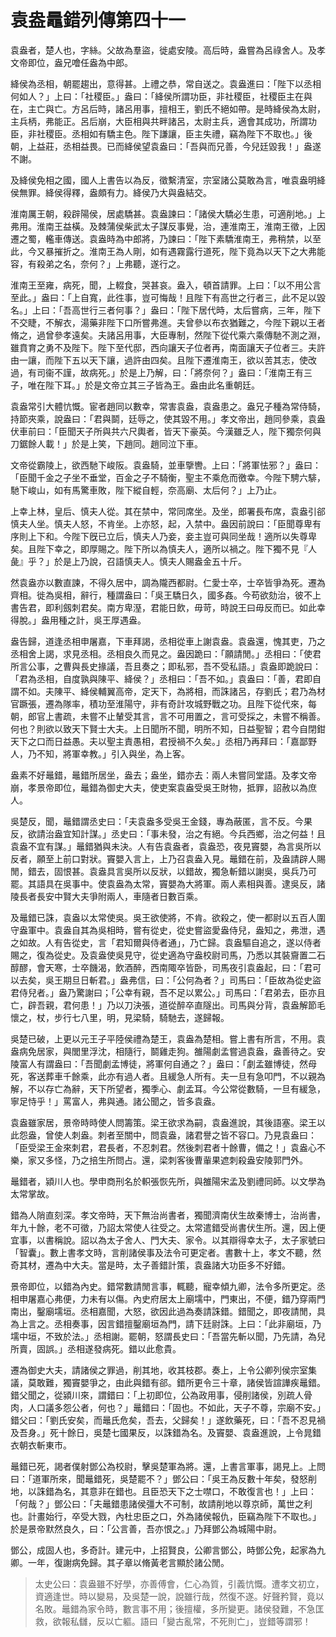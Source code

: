 # 袁盎鼂錯列傳第四十一

袁盎者，楚人也，字絲。父故為羣盜，徙處安陵。高后時，盎嘗為呂祿舍人。及孝文帝即位，盎兄噲任盎為中郎。

絳侯為丞相，朝罷趨出，意得甚。上禮之恭，常自送之。袁盎進曰：「陛下以丞相何如人？」上曰：「社稷臣。」盎曰：「絳侯所謂功臣，非社稷臣，社稷臣主在與在，主亡與亡。方呂后時，諸呂用事，擅相王，劉氏不絕如帶。是時絳侯為太尉，主兵柄，弗能正。呂后崩，大臣相與共畔諸呂，太尉主兵，適會其成功，所謂功臣，非社稷臣。丞相如有驕主色。陛下謙讓，臣主失禮，竊為陛下不取也。」後朝，上益莊，丞相益畏。已而絳侯望袁盎曰：「吾與而兄善，今兒廷毀我！」盎遂不謝。

及絳侯免相之國，國人上書告以為反，徵繫清室，宗室諸公莫敢為言，唯袁盎明絳侯無罪。絳侯得釋，盎頗有力。絳侯乃大與盎結交。

淮南厲王朝，殺辟陽侯，居處驕甚。袁盎諫曰：「諸侯大驕必生患，可適削地。」上弗用。淮南王益橫。及棘蒲侯柴武太子謀反事覺，治，連淮南王，淮南王徵，上因遷之蜀，轞車傳送。袁盎時為中郎將，乃諫曰：「陛下素驕淮南王，弗稍禁，以至此，今又暴摧折之。淮南王為人剛，如有遇霧露行道死，陛下竟為以天下之大弗能容，有殺弟之名，奈何？」上弗聽，遂行之。

淮南王至雍，病死，聞，上輟食，哭甚哀。盎入，頓首請罪。上曰：「以不用公言至此。」盎曰：「上自寬，此徃事，豈可悔哉！且陛下有高世之行者三，此不足以毀名。」上曰：「吾高世行三者何事？」盎曰：「陛下居代時，太后嘗病，三年，陛下不交睫，不解衣，湯藥非陛下口所嘗弗進。夫曾參以布衣猶難之，今陛下親以王者脩之，過曾參孝遠矣。夫諸呂用事，大臣專制，然陛下從代乘六乘傳馳不測之淵，雖賁育之勇不及陛下。陛下至代邸，西向讓天子位者再，南面讓天子位者三。夫許由一讓，而陛下五以天下讓，過許由四矣。且陛下遷淮南王，欲以苦其志，使改過，有司衞不謹，故病死。」於是上乃解，曰：「將奈何？」盎曰：「淮南王有三子，唯在陛下耳。」於是文帝立其三子皆為王。盎由此名重朝廷。

袁盎常引大體忼慨。宦者趙同以數幸，常害袁盎，袁盎患之。盎兄子種為常侍騎，持節夾乘，說盎曰：「君與鬬，廷辱之，使其毀不用。」孝文帝出，趙同參乘，袁盎伏車前曰：「臣聞天子所與共六尺輿者，皆天下豪英。今漢雖乏人，陛下獨奈何與刀鋸餘人載！」於是上笑，下趙同。趙同泣下車。

文帝從霸陵上，欲西馳下峻阪。袁盎騎，並車擥轡。上曰：「將軍怯邪？」盎曰：「臣聞千金之子坐不垂堂，百金之子不騎衡，聖主不乘危而徼幸。今陛下騁六騑，馳下峻山，如有馬驚車敗，陛下縱自輕，奈高廟、太后何？」上乃止。

上幸上林，皇后、慎夫人從。其在禁中，常同席坐。及坐，郎署長布席，袁盎引郤慎夫人坐。慎夫人怒，不肯坐。上亦怒，起，入禁中。盎因前說曰：「臣聞尊卑有序則上下和。今陛下旣已立后，慎夫人乃妾，妾主豈可與同坐哉！適所以失尊卑矣。且陛下幸之，即厚賜之。陛下所以為慎夫人，適所以禍之。陛下獨不見『人彘』乎？」於是上乃說，召語慎夫人。慎夫人賜盎金五十斤。

然袁盎亦以數直諫，不得久居中，調為隴西都尉。仁愛士卒，士卒皆爭為死。遷為齊相。徙為吳相，辭行，種謂盎曰：「吳王驕日久，國多姦。今苟欲劾治，彼不上書告君，即利劔刺君矣。南方卑溼，君能日飲，毋苛，時說王曰毋反而已。如此幸得脫。」盎用種之計，吳王厚遇盎。

盎告歸，道逢丞相申屠嘉，下車拜謁，丞相從車上謝袁盎。袁盎還，愧其吏，乃之丞相舍上謁，求見丞相。丞相良久而見之。盎因跪曰：「願請閒。」丞相曰：「使君所言公事，之曹與長史掾議，吾且奏之；即私邪，吾不受私語。」袁盎即跪說曰：「君為丞相，自度孰與陳平、絳侯？」丞相曰：「吾不如。」袁盎曰：「善，君即自謂不如。夫陳平、絳侯輔翼高帝，定天下，為將相，而誅諸呂，存劉氏；君乃為材官蹶張，遷為隊率，積功至淮陽守，非有奇計攻城野戰之功。且陛下從代來，每朝，郎官上書疏，未嘗不止輦受其言，言不可用置之，言可受採之，未嘗不稱善。何也？則欲以致天下賢士大夫。上日聞所不聞，明所不知，日益聖智；君今自閉鉗天下之口而日益愚。夫以聖主責愚相，君授禍不久矣。」丞相乃再拜曰：「嘉鄙野人，乃不知，將軍幸教。」引入與坐，為上客。

盎素不好鼂錯，鼂錯所居坐，盎去；盎坐，錯亦去：兩人未嘗同堂語。及孝文帝崩，孝景帝即位，鼂錯為御史大夫，使吏案袁盎受吳王財物，抵罪，詔赦以為庶人。

吳楚反，聞，鼂錯謂丞史曰：「夫袁盎多受吳王金錢，專為蔽匿，言不反。今果反，欲請治盎宜知計謀。」丞史曰：「事未發，治之有絕。今兵西鄉，治之何益！且袁盎不宜有謀。」鼂錯猶與未決。人有告袁盎者，袁盎恐，夜見竇嬰，為言吳所以反者，願至上前口對狀。竇嬰入言上，上乃召袁盎入見。鼂錯在前，及盎請辟人賜閒，錯去，固恨甚。袁盎具言吳所以反狀，以錯故，獨急斬錯以謝吳，吳兵乃可罷。其語具在吳事中。使袁盎為太常，竇嬰為大將軍。兩人素相與善。逮吳反，諸陵長者長安中賢大夫爭附兩人，車隨者日數百乘。

及鼂錯已誅，袁盎以太常使吳。吳王欲使將，不肯。欲殺之，使一都尉以五百人圍守盎軍中。袁盎自其為吳相時，嘗有從史，從史嘗盜愛盎侍兒，盎知之，弗泄，遇之如故。人有告從史，言「君知爾與侍者通」，乃亡歸。袁盎驅自追之，遂以侍者賜之，復為從史。及袁盎使吳見守，從史適為守盎校尉司馬，乃悉以其裝齎置二石醇醪，會天寒，士卒饑渴，飲酒醉，西南陬卒皆卧，司馬夜引袁盎起，曰：「君可以去矣，吳王期旦日斬君。」盎弗信，曰：「公何為者？」司馬曰：「臣故為從史盜君侍兒者。」盎乃驚謝曰；「公幸有親，吾不足以累公。」司馬曰：「君弟去，臣亦且亡，辟吾親，君何患！」乃以刀決張，道從醉卒直隧出。司馬與分背，袁盎解節毛懷之，杖，步行七八里，明，見梁騎，騎馳去，遂歸報。

吳楚已破，上更以元王子平陸侯禮為楚王，袁盎為楚相。嘗上書有所言，不用。袁盎病免居家，與閭里浮沈，相隨行，鬬雞走狗。雒陽劇孟嘗過袁盎，盎善待之。安陵富人有謂盎曰：「吾聞劇孟博徒，將軍何自通之？」盎曰：「劇孟雖博徒，然母死，客送葬車千餘乘，此亦有過人者。且緩急人所有。夫一旦有急叩門，不以親為解，不以存亡為辭，天下所望者，獨季心、劇孟耳。今公常從數騎，一旦有緩急，寧足恃乎！」罵富人，弗與通。諸公聞之，皆多袁盎。

袁盎雖家居，景帝時時使人問籌策。梁王欲求為嗣，袁盎進說，其後語塞。梁王以此怨盎，曾使人刺盎。刺者至關中，問袁盎，諸君譽之皆不容口。乃見袁盎曰：「臣受梁王金來刺君，君長者，不忍刺君。然後刺君者十餘曹，備之！」袁盎心不樂，家又多怪，乃之掊生所問占。還，梁刺客後曹軰果遮刺殺盎安陵郭門外。

鼂錯者，潁川人也。學申商刑名於軹張恢先所，與雒陽宋孟及劉禮同師。以文學為太常掌故。

錯為人陗直刻深。孝文帝時，天下無治尚書者，獨聞濟南伏生故秦博士，治尚書，年九十餘，老不可徵，乃詔太常使人往受之。太常遣錯受尚書伏生所。還，因上便宜事，以書稱說。詔以為太子舍人、門大夫、家令。以其辯得幸太子，太子家號曰「智囊」。數上書孝文時，言削諸侯事及法令可更定者。書數十上，孝文不聽，然奇其材，遷為中大夫。當是時，太子善錯計策，袁盎諸大功臣多不好錯。

景帝即位，以錯為內史。錯常數請閒言事，輒聽，寵幸傾九卿，法令多所更定。丞相申屠嘉心弗便，力未有以傷。內史府居太上廟壖中，門東出，不便，錯乃穿兩門南出，鑿廟壖垣。丞相嘉聞，大怒，欲因此過為奏請誅錯。錯聞之，即夜請閒，具為上言之。丞相奏事，因言錯擅鑿廟垣為門，請下廷尉誅。上曰：「此非廟垣，乃壖中垣，不致於法。」丞相謝。罷朝，怒謂長史曰：「吾當先斬以聞，乃先請，為兒所賣，固誤。」丞相遂發病死。錯以此愈貴。

遷為御史大夫，請諸侯之罪過，削其地，收其枝郡。奏上，上令公卿列侯宗室集議，莫敢難，獨竇嬰爭之，由此與錯有郤。錯所更令三十章，諸侯皆諠譁疾鼂錯。錯父聞之，從潁川來，謂錯曰：「上初即位，公為政用事，侵削諸侯，別疏人骨肉，人口議多怨公者，何也？」鼂錯曰：「固也。不如此，天子不尊，宗廟不安。」錯父曰：「劉氏安矣，而鼂氏危矣，吾去，父歸矣！」遂飲藥死，曰：「吾不忍見禍及吾身。」死十餘日，吳楚七國果反，以誅錯為名。及竇嬰、袁盎進說，上令晁錯衣朝衣斬東市。

鼂錯已死，謁者僕射鄧公為校尉，擊吳楚軍為將。還，上書言軍事，謁見上。上問曰：「道軍所來，聞鼂錯死，吳楚罷不？」鄧公曰：「吳王為反數十年矣，發怒削地，以誅錯為名，其意非在錯也。且臣恐天下之士噤口，不敢復言也！」上曰：「何哉？」鄧公曰：「夫鼂錯患諸侯彊大不可制，故請削地以尊京師，萬世之利也。計畫始行，卒受大戮，內杜忠臣之口，外為諸侯報仇，臣竊為陛下不取也。」於是景帝默然良久，曰：「公言善，吾亦恨之。」乃拜鄧公為城陽中尉。

鄧公，成固人也，多奇計。建元中，上招賢良，公卿言鄧公，時鄧公免，起家為九卿。一年，復謝病免歸。其子章以脩黃老言顯於諸公閒。



> 太史公曰：袁盎雖不好學，亦善傅會，仁心為質，引義忼慨。遭孝文初立，資適逢世。時以變易，及吳楚一說，說雖行哉，然復不遂。好聲矜賢，竟以名敗。鼂錯為家令時，數言事不用；後擅權，多所變更。諸侯發難，不急匡救，欲報私讎，反以亡軀。語曰「變古亂常，不死則亡」，豈錯等謂邪！
